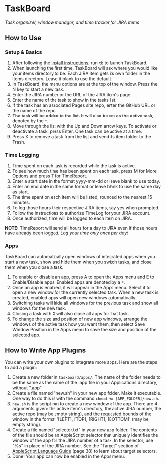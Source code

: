 # TaskBoard
*Task organizer, window manager, and time tracker for JIRA items*

## How to Use

### Setup & Basics
1. After following the [install instructions](../README.md#install-instructions), run `tb` to launch TaskBoard.
1. When launching the first time, TaskBoard will ask where you would like your items directory to be. Each JIRA item gets its own folder in the items directory. Leave it blank to use the default.
1. In TaskBoard, the menu options are at the top of the window. Press the N key to start a new task.
1. Enter the JIRA number or the URL of the JIRA item's page.
1. Enter the name of the task to show in the tasks list.
1. If the task has an associated Pages site repo, enter the GitHub URL or the name of the repo.
1. The task will be added to the list. It will also be set as the active task, denoted by the `*`.
1. Move through the list with the Up and Down arrow keys. To activate or deactivate a task, press Enter. One task can be active at a time.
1. Press X to remove a task from the list and send its item folder to the Trash.

### Time Logging
1. Time spent on each task is recorded while the task is active.
1. To see how much time has been spent on each task, press M for More Options and press T for TimeReport.
1. Enter a start date in the format yyyy-mm-dd or leave blank to use today.
1. Enter an end date in the same format or leave blank to use the same day as start.
1. The time spent on each item will be listed, rounded to the nearest 15 minutes.
1. To log those hours their respective JIRA items, say yes when prompted.
1. Follow the instructions to authorize TimeLog for your JIRA account.
1. Once authorized, time will be logged to each item on JIRA.

**NOTE:** TimeReport will send all hours for a day to JIRA even if those hours have already been logged. *Log your time only once per day!*

### Apps
TaskBoard can automatically open windows of integrated apps when you start a new task, show and hide them when you switch tasks, and close them when you close a task.
1. To enable or disable an app, press A to open the Apps menu and E to Enable/Disable apps. Enabled apps are denoted by a `*`.
1. Once an app is enabled, it will appear in the Apps menu. Select it to open a new window for the currently selected task. When a new task is created, enabled apps will open new windows automatically.
1. Switching tasks will hide all windows for the previous task and show all windows for the new task.
1. Closing a task with X will also close all apps for that task.
1. To change the size and position of new app windows, arrange the windows of the active task how you want them, then select Save Window Position in the Apps menu to save the size and position of the selected app.

## How to Write App Plugins

You can write your own plugins to integrate more apps. Here are the steps to add a plugin:
1. Create a new folder in `taskboard/apps/`. The name of the folder needs to be the same as the name of the .app file in your Applications directory, without ".app".
1. Create a file named "new.sh" in your new app folder. Make it executable. One way to do this is with the command `chmod +x [APP_FOLDER]/new.sh`.
1. `new.sh` is the script run to create a new window of the app. There are 4 arguments given: the active item's directory, the active JIRA number, the active repo (may be empty string), and the requested bounds of the window in the format '[LEFT], [TOP], [RIGHT], [BOTTOM]' (may be empty string).
1. Create a file named "selector.txt" in your new app folder. The contents of the file should be an AppleScript selector that uniquely identifies the window of the app for the JIRA number of a task. In the selector, use "%s" in place of the JIRA number. See the "Target" section of [AppleScript Language Guide](https://nathangrigg.com/images/2012/AppleScriptLanguageGuide.pdf) (page 38) to learn about target selectors.
1. Done! Your app can now be enabled in the Apps menu.
